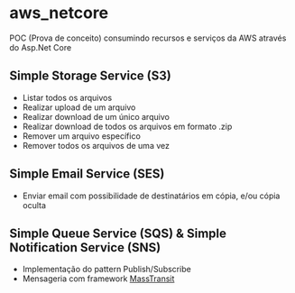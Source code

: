 # aws_netcore
POC (Prova de conceito) consumindo recursos e serviços da AWS através do Asp.Net Core

## Simple Storage Service (S3)
- Listar todos os arquivos 
- Realizar upload de um arquivo
- Realizar download de um único arquivo
- Realizar download de todos os arquivos em formato .zip
- Remover um arquivo específico
- Remover todos os arquivos de uma vez

## Simple Email Service (SES)
- Enviar email com possibilidade de destinatários em cópia, e/ou cópia oculta

## Simple Queue Service (SQS) & Simple Notification Service (SNS)
- Implementação do pattern Publish/Subscribe
- Mensageria com framework [MassTransit](https://masstransit-project.com)